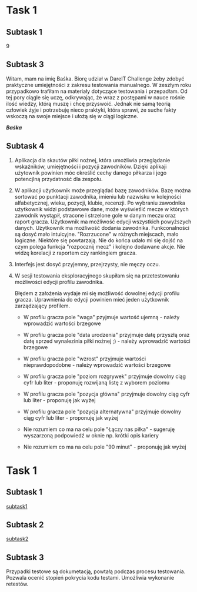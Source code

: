 # **Task 1**

## **Subtask 1**

9

## **Subtask 3**

Witam, mam na imię Baśka. Biorę udział w DareIT Challenge żeby zdobyć praktyczne umiejętności z zakresu testowania manualnego. 
W zeszłym roku przypadkowo trafiłam na materiały dotyczące testowania i przepadłam. Od tej pory ciągle się uczę, odkrywając, że wraz z postępami w nauce rośnie ilość wiedzy, którą muszę i chcę przyswoić.
Jednak nie samą teorią człowiek żyje i potrzebuję nieco praktyki, która sprawi, że suche fakty wskoczą na swoje miejsce i ułożą się w ciągi logiczne.

**_Baśka_**

## **Subtask 4**

1. Aplikacja dla skautów piłki nożnej, która umożliwia przeglądanie wskaźników, umiejętności i pozycji zawodników.
  Dzięki aplikaji użytownik powinien móc określić cechy danego piłkarza i jego potencjlną przydatność dla zespołu.

2. W aplikacji użytkownik może przeglądać bazę zawodników. Bazę można sortować po punktacji zawodnika, imieniu lub nazwisku w kolejności alfabetycznej, wieku, pozycji, klubie, recenzji.
  Po wybraniu zawodnika użytkownik widzi podstawowe dane, może wyświetlić mecze w których zawodnik wystąpił, stracone i strzelone gole w danym meczu oraz raport gracza.
  Użytkownik ma możliwość edycji wszystkich powyższych danych.
  Użytkownik ma możliwość dodania zawodnika.
  Funkconalności są dosyć mało intuicyjne. "Rozrzucone" w różnych miejscach, mało logiczne. Niektóre się powtarzają.
  Nie do końca udało mi się dojść na czym polega funkcja "rozpocznij mecz" i kolejno dodawane akcje. Nie widzę korelacji z raportem czy rankingiem gracza.

3. Interfejs jest dosyć przyjemny, przejrzysty, nie męczy oczu.

4. W sesji testowania eksploracyjnego skupiłam się na przetestowaniu możliwości edycji profilu zawodnika.
   
   
   Błędem z założenia wydaje mi się możliwość dowolnej edycji profilu gracza. Uprawnienia do edycji powinien mieć jeden użytkownik zarządzający profilem.
  
      * W profilu gracza pole "waga" pzyjmuje wartość ujemną - należy wprowadzić wartości brzegowe
  
      * W profilu gracza pole "data urodzenia" przyjmuje datę przyszłą oraz datę sprzed wynalezinia piłki nożnej ;) - należy wprowadzić wartości brzegowe
  
      * W profilu gracza pole "wzrost" przyjmuje wartości nieprawdopodobne - należy wprowadzić wartości brzegowe
  
      * W profilu gracza pole "poziom rozgrywek" przyjmuje dowolny ciąg cyfr lub liter - proponuję rozwijaną listę z wyborem poziomu
  
      * W profilu gracza pole "pozycja główna" przyjmuje dowolny ciąg cyfr lub liter - proponuję jak wyżej
  
      * W profilu gracza pole "pozycja alternatywna" przyjmuje dowolny ciąg cyfr lub liter - proponuję jak wyżej
  
      * Nie rozumiem co ma na celu pole "Łączy nas piłka" - sugeruję wyszarzoną podpowiedź w oknie np. krótki opis kariery
  
      * Nie rozumiem co ma na celu pole "90 minut" - proponuję jak wyżej
  

# **Task 1**

 ## **Subtask 1**

[subtask1](docs.google.com/spreadsheets/d/1cJdgKOohFKX-LAvIPEd7_Vse6Cfx7HyT/edit?rtpof=true#gid=541246506)

## **Subtask 2**

[subtask2](https://docs.google.com/spreadsheets/d/1-a9cfQO4mb6n4rqtnMebCNdCA5_44QsHkxkJyuEzlGY/edit#gid=0)

## **Subtask 3**

Przypadki testowe są dokumetacją, powtałą podczas procesu testowania. 
Pozwala ocenić stopień pokrycia kodu testami.
Umożliwia wykonanie retestów.

